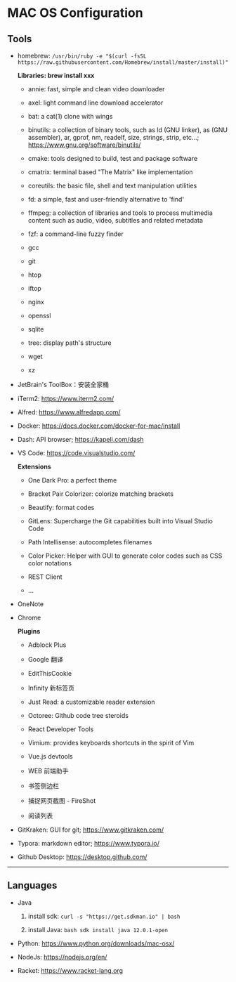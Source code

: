 # MAC OS Configuration

## Tools

* homebrew: `/usr/bin/ruby -e "$(curl -fsSL https://raw.githubusercontent.com/Homebrew/install/master/install)"`

  __Libraries: brew install xxx__

  * annie: fast, simple and clean video downloader

  * axel: light command line download accelerator

  * bat: a cat(1) clone with wings

  * binutils: a collection of binary tools, such as ld (GNU linker), as (GNU assembler), ar, gprof, nm, readelf, size, strings, strip, etc...; <https://www.gnu.org/software/binutils/>

  * cmake: tools designed to build, test and package software

  * cmatrix: terminal based "The Matrix" like implementation

  * coreutils: the basic file, shell and text manipulation utilities

  * fd: a simple, fast and user-friendly alternative to 'find'

  * ffmpeg: a collection of libraries and tools to process multimedia content such as audio, video, subtitles and related metadata

  * fzf: a command-line fuzzy finder

  * gcc

  * git

  * htop

  * iftop

  * nginx

  * openssl

  * sqlite

  * tree: display path's structure

  * wget

  * xz

* JetBrain's ToolBox：安装全家桶

* iTerm2: <https://www.iterm2.com/>

* Alfred: <https://www.alfredapp.com/>

* Docker: <https://docs.docker.com/docker-for-mac/install>

* Dash: API browser; <https://kapeli.com/dash>

* VS Code: <https://code.visualstudio.com/>

  __Extensions__
  
  * One Dark Pro: a perfect theme

  * Bracket Pair Colorizer: colorize matching brackets

  * Beautify: format codes

  * GitLens: Supercharge the Git capabilities built into Visual Studio Code

  * Path Intellisense: autocompletes filenames

  * Color Picker: Helper with GUI to generate color codes such as CSS color notations

  * REST Client

  * ...

* OneNote

* Chrome

  __Plugins__

  * Adblock Plus

  * Google 翻译

  * EditThisCookie

  * Infinity 新标签页

  * Just Read: a customizable reader extension

  * Octoree: Github code tree steroids

  * React Developer Tools

  * Vimium: provides keyboards shortcuts in the spirit of Vim

  * Vue.js devtools

  * WEB 前端助手

  * 书签侧边栏

  * 捕捉网页截图 - FireShot

  * 阅读列表

* GitKraken: GUI for git; <https://www.gitkraken.com/>

* Typora: markdown editor; <https://www.typora.io/>

* Github Desktop: <https://desktop.github.com/>

-----

## Languages

* Java

  1. install sdk: `curl -s "https://get.sdkman.io" | bash`

  2. install Java: `bash sdk install java 12.0.1-open`

* Python: <https://www.python.org/downloads/mac-osx/>

* NodeJs: <https://nodejs.org/en/>

* Racket: <https://www.racket-lang.org>